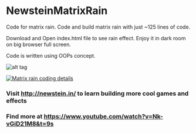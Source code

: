 # NewsteinMatrixRain
Code for matrix rain. Code and build matrix rain with just ~125 lines of code.

Download and Open index.html file to see rain effect. Enjoy it in dark room on big browser full screen.

Code is written using OOPs concept.

![alt tag](https://upload.wikimedia.org/wikipedia/commons/c/cc/Digital_rain_animation_medium_letters_shine.gif)

[![Matrix rain coding details](https://upload.wikimedia.org/wikipedia/commons/c/cc/Digital_rain_animation_medium_letters_shine.gif)](https://www.youtube.com/watch?v=Nk-vGiD21M8&t=9s)

### Visit http://newstein.in/ to learn building more cool games and effects

### Find more at https://www.youtube.com/watch?v=Nk-vGiD21M8&t=9s 
